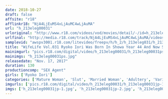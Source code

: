 ```yaml
---
date: 2018-10-27
draft: false
affsite: "r18"
afflinkr18: "NjA4LjEuMS4xLjAuMC4wLjAuMA"
url: "h_213eleg00031"
urloriginal: "http://www.r18.com/videos/vod/movies/detail/-/id=h_213eleg00031"
urlfinal: "http://media.r18.com/track/NjA4LjEuMS4xLjAuMC4wLjAuMA/videos/vod/movies/detail/-/id=h_213eleg00031"
samplevid: "awspv3001.r18.com/litevideo/freepv/h/h_2/h_213eleg031/h_213eleg031_dmb_w.mp4"
title: "WifeLife Vol.031 Ryoko Iori Was Born In Showa Year 44 And Now She's Going Cum Crazy She Was 48 Years Old At The Time of Filming Her Three Body Sizes Are 90/64/92 92"
mainimgurl: "pics.r18.com/digital/video/h_213eleg00031/h_213eleg00031ps.jpg"
mainimgs: "h_213eleg00031ps.jpg"
releasedate: "Nov. 17, 2017"
duration: 130
productioncomp: "SEX Agent"
girls: ['Ryoko Iori']
categories: ['Mature Woman', 'Slut', 'Married Woman', 'Adultery', 'Variety', 'Ass Lover', 'Featured Actress', 'Threesome / Foursome', 'Hi-Def']
imgurls: ['pics.r18.com/digital/video/h_213eleg00031/h_213eleg00031jp-1.jpg', 'pics.r18.com/digital/video/h_213eleg00031/h_213eleg00031jp-2.jpg', 'pics.r18.com/digital/video/h_213eleg00031/h_213eleg00031jp-3.jpg', 'pics.r18.com/digital/video/h_213eleg00031/h_213eleg00031jp-4.jpg', 'pics.r18.com/digital/video/h_213eleg00031/h_213eleg00031jp-5.jpg', 'pics.r18.com/digital/video/h_213eleg00031/h_213eleg00031jp-6.jpg', 'pics.r18.com/digital/video/h_213eleg00031/h_213eleg00031jp-7.jpg', 'pics.r18.com/digital/video/h_213eleg00031/h_213eleg00031jp-8.jpg', 'pics.r18.com/digital/video/h_213eleg00031/h_213eleg00031jp-9.jpg', 'pics.r18.com/digital/video/h_213eleg00031/h_213eleg00031jp-10.jpg', 'pics.r18.com/digital/video/h_213eleg00031/h_213eleg00031jp-11.jpg', 'pics.r18.com/digital/video/h_213eleg00031/h_213eleg00031jp-12.jpg', 'pics.r18.com/digital/video/h_213eleg00031/h_213eleg00031jp-13.jpg', 'pics.r18.com/digital/video/h_213eleg00031/h_213eleg00031jp-14.jpg', 'pics.r18.com/digital/video/h_213eleg00031/h_213eleg00031jp-15.jpg', 'pics.r18.com/digital/video/h_213eleg00031/h_213eleg00031jp-16.jpg', 'pics.r18.com/digital/video/h_213eleg00031/h_213eleg00031jp-17.jpg', 'pics.r18.com/digital/video/h_213eleg00031/h_213eleg00031jp-18.jpg', 'pics.r18.com/digital/video/h_213eleg00031/h_213eleg00031jp-19.jpg', 'pics.r18.com/digital/video/h_213eleg00031/h_213eleg00031jp-20.jpg']
imgs: ['h_213eleg00031jp-1.jpg', 'h_213eleg00031jp-2.jpg', 'h_213eleg00031jp-3.jpg', 'h_213eleg00031jp-4.jpg', 'h_213eleg00031jp-5.jpg', 'h_213eleg00031jp-6.jpg', 'h_213eleg00031jp-7.jpg', 'h_213eleg00031jp-8.jpg', 'h_213eleg00031jp-9.jpg', 'h_213eleg00031jp-10.jpg', 'h_213eleg00031jp-11.jpg', 'h_213eleg00031jp-12.jpg', 'h_213eleg00031jp-13.jpg', 'h_213eleg00031jp-14.jpg', 'h_213eleg00031jp-15.jpg', 'h_213eleg00031jp-16.jpg', 'h_213eleg00031jp-17.jpg', 'h_213eleg00031jp-18.jpg', 'h_213eleg00031jp-19.jpg', 'h_213eleg00031jp-20.jpg']
---
```

